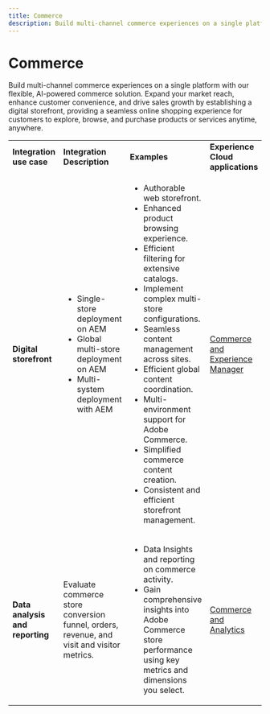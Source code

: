 ```yaml
---
title: Commerce
description: Build multi-channel commerce experiences on a single platform with our flexible, AI-powered commerce solution. 
---
```


# Commerce

Build multi-channel commerce experiences on a single platform with our flexible, AI-powered commerce solution. Expand your market reach, enhance customer convenience, and drive sales growth by establishing a digital storefront, providing a seamless online shopping experience for customers to explore, browse, and purchase products or services anytime, anywhere.

<table>

 <!--  ROW 1  -->
 <tr>
  <td><strong>Integration use case</strong></td>
  <td><strong>Integration Description</strong></td>
  <td><strong>Examples</strong></td>
  <td><strong>Experience Cloud applications</strong></td>
 </tr>

 <tr>
   <td><strong>Digital storefront</strong></td>
   <td><ul>
          <li>Single-store deployment on AEM
          <li>Global multi-store deployment on AEM</li>
          <li>Multi-system deployment with AEM</li>
        </ul>
  </td>
   <td>
    <ul>
          <li>Authorable web storefront.</li>
          <li>Enhanced product browsing experience.</li>
          <li>Efficient filtering for extensive catalogs.</li>
          <li>Implement complex multi-store configurations.</li>
          <li>Seamless content management across sites.</li>
          <li>Efficient global content coordination.</li>
          <li>Multi-environment support for Adobe Commerce.</li>
          <li>Simplified commerce content creation.</li>
          <li>Consistent and efficient storefront management.</li>
      </ul>
    </td>
   <td><a href="/help/integrations/integrations-between-applications/experience-manager/experience-manager-commerce.md">Commerce and Experience Manager</a></td>
 </tr> 
 <tr>
   <td><strong>Data analysis and reporting<strong></td>
   <td>Evaluate commerce store conversion funnel, orders, revenue, and visit and visitor metrics.</td>
   <td><ul><li>Data Insights and reporting on commerce activity.</li><li>Gain comprehensive insights into Adobe Commerce store performance using key metrics and dimensions you select.</li></ul></td>
   <td><a href="/help/integrations/integrations-between-applications/commerce/commerce-analytics.md">Commerce and Analytics</a></td>
 </tr>
 </table>
